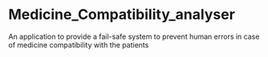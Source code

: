 # Medicine_Compatibility_analyser
An application to provide a fail-safe system to prevent human errors in case of medicine compatibility with the patients 
